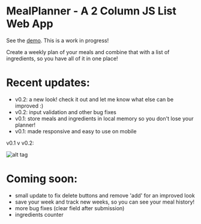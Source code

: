 # MealPlanner - A 2 Column JS List Web App

See the [demo](http://mealplan.scorpio.design). This is a work in progress!

Create a weekly plan of your meals and combine that with a list of ingredients, so you have all of it in one place!

# Recent updates:
- v0.2: a new look! check it out and let me know what else can be improved :)
- v0.2: input validation and other bug fixes
- v0.1: store meals and ingredients in local memory so you don't lose your planner!
- v0.1: made responsive and easy to use on mobile

v0.1 v v0.2:

![alt tag](https://github.com/sashioni/mealplanner/blob/master/version.png)

# Coming soon:
- small update to fix delete buttons and remove 'add' for an improved look
- save your week and track new weeks, so you can see your meal history!
- more bug fixes (clear field after submission)
- ingredients counter
